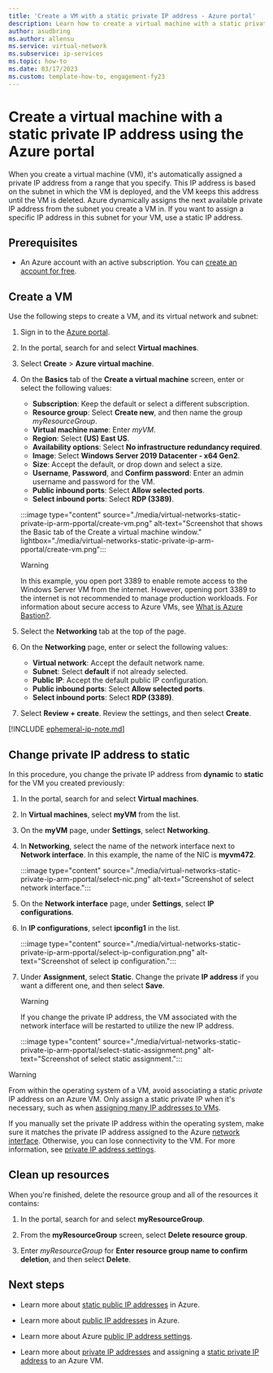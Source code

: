```yaml
---
title: 'Create a VM with a static private IP address - Azure portal'
description: Learn how to create a virtual machine with a static private IP address using the Azure portal.
author: asudbring
ms.author: allensu
ms.service: virtual-network
ms.subservice: ip-services
ms.topic: how-to
ms.date: 03/17/2023
ms.custom: template-how-to, engagement-fy23
---
```


# Create a virtual machine with a static private IP address using the Azure portal

When you create a virtual machine (VM), it's automatically assigned a private IP address from a range that you specify. This IP address is based on the subnet in which the VM is deployed, and the VM keeps this address until the VM is deleted. Azure dynamically assigns the next available private IP address from the subnet you create a VM in. If you want to assign a specific IP address in this subnet for your VM, use a static IP address.

## Prerequisites

- An Azure account with an active subscription. You can [create an account for free](https://azure.microsoft.com/free/?WT.mc_id=A261C142F).

## Create a VM

Use the following steps to create a VM, and its virtual network and subnet:

1. Sign in to the [Azure portal](https://portal.azure.com).

1. In the portal, search for and select **Virtual machines**.

1. Select **Create** > **Azure virtual machine**.

1. On the **Basics** tab of the **Create a virtual machine** screen, enter or select the following values:

   - **Subscription**: Keep the default or select a different subscription.
   - **Resource group**: Select **Create new**, and then name the group *myResourceGroup*.
   - **Virtual machine name**: Enter *myVM*.
   - **Region**: Select **(US) East US**.
   - **Availability options**: Select **No infrastructure redundancy required**.
   - **Image**: Select **Windows Server 2019 Datacenter - x64 Gen2**.
   - **Size**: Accept the default, or drop down and select a size.
   - **Username**, **Password**, and **Confirm password**: Enter an admin username and password for the VM.
   - **Public inbound ports**: Select **Allow selected ports**.
   - **Select inbound ports**: Select **RDP (3389)**.

    :::image type="content" source="./media/virtual-networks-static-private-ip-arm-pportal/create-vm.png" alt-text="Screenshot that shows the Basic tab of the Create a virtual machine window." lightbox="./media/virtual-networks-static-private-ip-arm-pportal/create-vm.png":::

    > [!WARNING]
    > In this example, you open port 3389 to enable remote access to the Windows Server VM from the internet. However, opening port 3389 to the internet is not recommended to manage production workloads. For information about secure access to Azure VMs, see [What is Azure Bastion?](../../bastion/bastion-overview.md).

1. Select the **Networking** tab at the top of the page.
  
1. On the **Networking** page, enter or select the following values:

   - **Virtual network**: Accept the default network name.
   - **Subnet**: Select **default** if not already selected.
   - **Public IP**: Accept the default public IP configuration.
   - **Public inbound ports**: Select **Allow selected ports**.
   - **Select inbound ports**: Select **RDP (3389)**.

1. Select **Review + create**. Review the settings, and then select **Create**.

[!INCLUDE [ephemeral-ip-note.md](../../../includes/ephemeral-ip-note.md)]

## Change private IP address to static

In this procedure, you change the private IP address from **dynamic** to **static** for the VM you created previously:

1. In the portal, search for and select **Virtual machines**.

2. In **Virtual machines**, select **myVM** from the list.

3. On the **myVM** page, under **Settings**, select **Networking**.

4. In **Networking**, select the name of the network interface next to **Network interface**. In this example, the name of the NIC is **myvm472**.

    :::image type="content" source="./media/virtual-networks-static-private-ip-arm-pportal/select-nic.png" alt-text="Screenshot of select network interface.":::

5. On the **Network interface** page, under **Settings**, select **IP configurations**.

6. In **IP configurations**, select **ipconfig1** in the list.

    :::image type="content" source="./media/virtual-networks-static-private-ip-arm-pportal/select-ip-configuration.png" alt-text="Screenshot of select ip configuration.":::

7. Under **Assignment**, select **Static**. Change the private **IP address** if you want a different one, and then select **Save**.

    > [!WARNING]
    > If you change the private IP address, the VM associated with the network interface will be restarted to utilize the new IP address.

    :::image type="content" source="./media/virtual-networks-static-private-ip-arm-pportal/select-static-assignment.png" alt-text="Screenshot of select static assignment.":::

> [!WARNING]
> From within the operating system of a VM, avoid associating a static *private* IP address on an Azure VM. Only assign a static private IP when it's necessary, such as when [assigning many IP addresses to VMs](virtual-network-multiple-ip-addresses-portal.md).
>
>If you manually set the private IP address within the operating system, make sure it matches the private IP address assigned to the Azure [network interface](virtual-network-network-interface-addresses.md#change-ip-address-settings). Otherwise, you can lose connectivity to the VM. For more information, see [private IP address settings](virtual-network-network-interface-addresses.md#private).

## Clean up resources

When you're finished, delete the resource group and all of the resources it contains:

1. In the portal, search for and select **myResourceGroup**.

1. From the **myResourceGroup** screen, select **Delete resource group**.

1. Enter *myResourceGroup* for **Enter resource group name to confirm deletion**, and then select **Delete**.

## Next steps

- Learn more about [static public IP addresses](public-ip-addresses.md#ip-address-assignment) in Azure.

- Learn more about [public IP addresses](public-ip-addresses.md#public-ip-addresses) in Azure.

- Learn more about Azure [public IP address settings](virtual-network-public-ip-address.md#create-a-public-ip-address).

- Learn more about [private IP addresses](private-ip-addresses.md) and assigning a [static private IP address](virtual-network-network-interface-addresses.md#add-ip-addresses) to an Azure VM.

